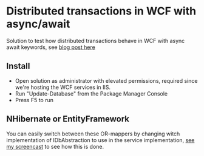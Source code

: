 # Distributed transactions in WCF with async/await

Solution to test how distributed transactions behave in WCF with async await keywords, see [blog post here](http://www.towfeek.se/2016/03/connection-leaks-when-using-asyncawait-with-transactions-in-wcf/)

## Install

* Open solution as administrator with elevated permissions, required since we're hosting the WCF services in IIS.
* Run "Update-Database" from the Package Manager Console
* Press F5 to run

## NHibernate or EntityFramework

You can easily switch between these OR-mappers by changing witch implementation of IDbAbstraction to use in the service implementation, [see my screencast](https://www.youtube.com/watch?v=PHLyJSOQmJA) to see how this is done.
